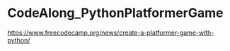 # CodeAlong_PythonPlatformerGame
https://www.freecodecamp.org/news/create-a-platformer-game-with-python/
